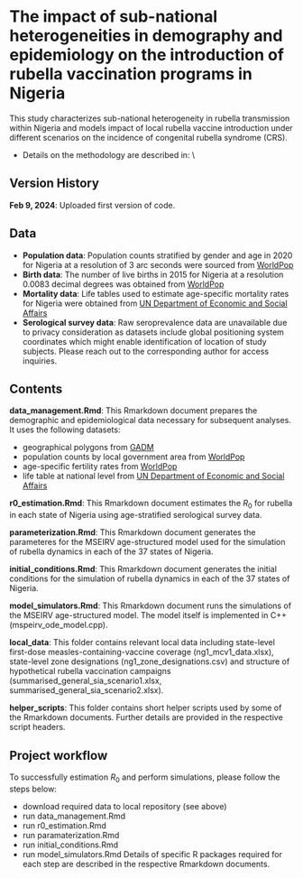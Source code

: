# The impact of sub-national heterogeneities in demography and epidemiology on the introduction of rubella vaccination programs in Nigeria

This study characterizes sub-national heterogeneity in rubella transmission within Nigeria and models impact of local rubella vaccine introduction under different scenarios on the incidence of congenital rubella syndrome (CRS). 

- Details on the methodology are described in: \
  

## Version History

**Feb 9, 2024**: Uploaded first version of code. 

## Data
- **Population data**: Population counts stratified by gender and age in 2020 for Nigeria at a resolution of 3 arc seconds were sourced from [WorldPop](https://hub.worldpop.org/geodata/summary?id=50493)
- **Birth data**: The number of live births in 2015 for Nigeria at a resolution 0.0083 decimal degrees was obtained from [WorldPop](https://hub.worldpop.org/geodata/summary?id=760)
- **Mortality data**: Life tables used to estimate age-specific mortality rates for Nigeria were obtained from [UN Department of Economic and Social Affairs](https://population.un.org/wpp/Download/Standard/Mortality/)
- **Serological survey data**: Raw seroprevalence data are unavailable due to privacy consideration as datasets include global positioning system coordinates which might enable identification of location of study subjects. Please reach out to the corresponding author for access inquiries. 

## Contents

**data_management.Rmd**: This Rmarkdown document prepares the demographic and epidemiological data necessary for subsequent analyses. It uses the following datasets: 
- geographical polygons from [GADM](https://gadm.org)
- population counts by local government area from [WorldPop](https://www.worldpop.org)
- age-specific fertility rates from [WorldPop](https://www.worldpop.org)
- life table at national level from [UN Department of Economic and Social Affairs](https://population.un.org/wpp/Download/Standard/Mortality/)

**r0_estimation.Rmd**: This Rmarkdown document estimates the $R_0$ for rubella in each state of Nigeria using age-stratified serological survey data. 

**parameterization.Rmd**: This Rmarkdown document generates the parameteres for the MSEIRV age-structured model used for the simulation of rubella dynamics in each of the 37 states of Nigeria. 

**initial_conditions.Rmd**: This Rmarkdown document generates the initial conditions for the simulation of rubella dynamics in each of the 37 states of Nigeria. 

**model_simulators.Rmd**: This Rmarkdown document runs the simulations of the MSEIRV age-structured model. The model itself is implemented in C++ (mspeirv_ode_model.cpp). 

**local_data**: This folder contains relevant local data including state-level first-dose measles-containing-vaccine coverage (ng1_mcv1_data.xlsx), state-level zone designations (ng1_zone_designations.csv) and structure of hypothetical rubella vaccination campaigns (summarised_general_sia_scenario1.xlsx, summarised_general_sia_scenario2.xlsx). 

**helper_scripts**: This folder contains short helper scripts used by some of the Rmarkdown documents. Further details are provided in the respective script headers. 

## Project workflow
To successfully estimation $R_0$ and perform simulations, please follow the steps below:
- download required data to local repository (see above)
- run data_management.Rmd
- run r0_estimation.Rmd
- run paramaterization.Rmd
- run initial_conditions.Rmd
- run model_simulators.Rmd
Details of specific R packages required for each step are described in the respective Rmarkdown documents. 
